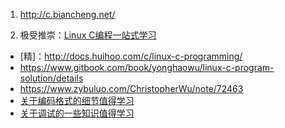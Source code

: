 1. http://c.biancheng.net/

2. 极受推崇：[Linux C编程一站式学习](https://akaedu.github.io/)
  - [精]：http://docs.huihoo.com/c/linux-c-programming/
  - https://www.gitbook.com/book/yonghaowu/linux-c-program-solution/details
  - https://www.zybuluo.com/ChristopherWu/note/72463
  - [关于编码格式的细节值得学习](http://docs.huihoo.com/c/linux-c-programming/ch09.html)
  - [关于调试的一些知识值得学习](http://docs.huihoo.com/c/linux-c-programming/ch10.html)
